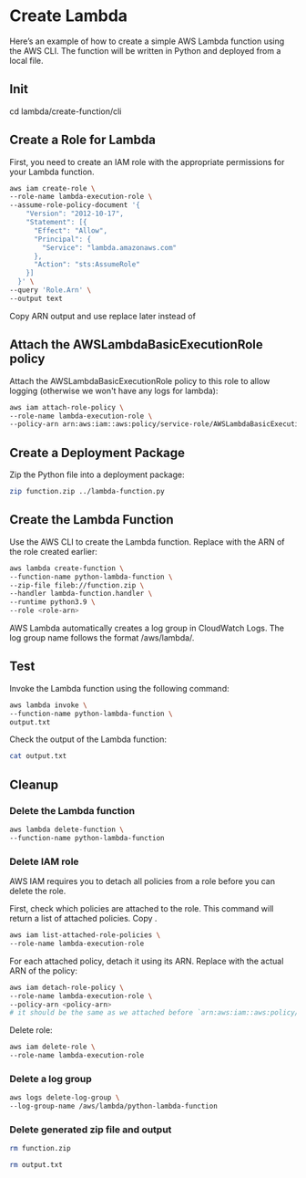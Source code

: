 # Create Lambda
Here’s an example of how to create a simple AWS Lambda function using the AWS CLI. The function will be written in Python and deployed from a local file.

## Init
cd lambda/create-function/cli

## Create a Role for Lambda
First, you need to create an IAM role with the appropriate permissions for your Lambda function.
```sh
aws iam create-role \
--role-name lambda-execution-role \
--assume-role-policy-document '{
    "Version": "2012-10-17",
    "Statement": [{
      "Effect": "Allow",
      "Principal": {
        "Service": "lambda.amazonaws.com"
      },
      "Action": "sts:AssumeRole"
    }]
  }' \
--query 'Role.Arn' \
--output text
```

Copy ARN output and use replace later instead of <role-arn>

## Attach the AWSLambdaBasicExecutionRole policy
Attach the AWSLambdaBasicExecutionRole policy to this role to allow logging (otherwise we won't have any logs for lambda):
```sh
aws iam attach-role-policy \
--role-name lambda-execution-role \
--policy-arn arn:aws:iam::aws:policy/service-role/AWSLambdaBasicExecutionRole
```

## Create a Deployment Package
Zip the Python file into a deployment package:
```sh
zip function.zip ../lambda-function.py
```

## Create the Lambda Function
Use the AWS CLI to create the Lambda function. Replace <role-arn> with the ARN of the role created earlier:
```sh
aws lambda create-function \
--function-name python-lambda-function \
--zip-file fileb://function.zip \
--handler lambda-function.handler \
--runtime python3.9 \
--role <role-arn>
```

AWS Lambda automatically creates a log group in CloudWatch Logs. The log group name follows the format /aws/lambda/<function-name>. 

## Test
Invoke the Lambda function using the following command:
```sh
aws lambda invoke \
--function-name python-lambda-function \
output.txt
```

Check the output of the Lambda function:
```sh
cat output.txt
```

## Cleanup
### Delete the Lambda function
```sh
aws lambda delete-function \
--function-name python-lambda-function
```

### Delete IAM role
AWS IAM requires you to detach all policies from a role before you can delete the role.

First, check which policies are attached to the role. This command will return a list of attached policies. Copy <PolicyArn>.
```sh
aws iam list-attached-role-policies \
--role-name lambda-execution-role
```

For each attached policy, detach it using its ARN. Replace <policy-arn> with the actual ARN of the policy:
```sh
aws iam detach-role-policy \
--role-name lambda-execution-role \
--policy-arn <policy-arn>
# it should be the same as we attached before `arn:aws:iam::aws:policy/service-role/AWSLambdaBasicExecutionRole`
```

Delete role:
```sh
aws iam delete-role \
--role-name lambda-execution-role
```

### Delete a log group
```sh
aws logs delete-log-group \
--log-group-name /aws/lambda/python-lambda-function
```

### Delete generated zip file and output
```sh
rm function.zip
```

```sh
rm output.txt
```
